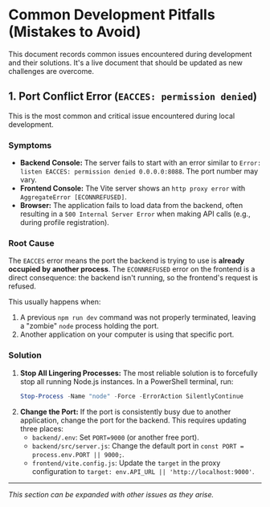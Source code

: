 # Common Development Pitfalls (Mistakes to Avoid)

This document records common issues encountered during development and their solutions. It's a live document that should be updated as new challenges are overcome.

## 1. Port Conflict Error (`EACCES: permission denied`)

This is the most common and critical issue encountered during local development.

### Symptoms
-   **Backend Console:** The server fails to start with an error similar to `Error: listen EACCES: permission denied 0.0.0.0:8088`. The port number may vary.
-   **Frontend Console:** The Vite server shows an `http proxy error` with `AggregateError [ECONNREFUSED]`.
-   **Browser:** The application fails to load data from the backend, often resulting in a `500 Internal Server Error` when making API calls (e.g., during profile registration).

### Root Cause
The `EACCES` error means the port the backend is trying to use is **already occupied by another process**. The `ECONNREFUSED` error on the frontend is a direct consequence: the backend isn't running, so the frontend's request is refused.

This usually happens when:
1.  A previous `npm run dev` command was not properly terminated, leaving a "zombie" `node` process holding the port.
2.  Another application on your computer is using that specific port.

### Solution
1.  **Stop All Lingering Processes:** The most reliable solution is to forcefully stop all running Node.js instances. In a PowerShell terminal, run:
    ```powershell
    Stop-Process -Name "node" -Force -ErrorAction SilentlyContinue
    ```
2.  **Change the Port:** If the port is consistently busy due to another application, change the port for the backend. This requires updating three places:
    -   `backend/.env`: Set `PORT=9000` (or another free port).
    -   `backend/src/server.js`: Change the default port in `const PORT = process.env.PORT || 9000;`.
    -   `frontend/vite.config.js`: Update the `target` in the proxy configuration to `target: env.API_URL || 'http://localhost:9000'`.

---

*This section can be expanded with other issues as they arise.*
